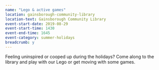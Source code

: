 ```yaml
---
name: "Lego & active games"
location: gainsborough-community-library
location-text: Gainsborough Community Library
event-start-date: 2019-08-29
event-start-time: 1430
event-end-time: 1645
event-category: summer-holidays
breadcrumb: y
---
```


Feeling uninspired or cooped up during the holidays? Come along to the library and play with our Lego or get moving with some games.

